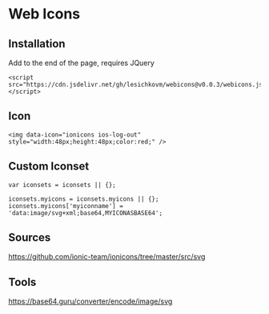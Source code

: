 # Web Icons


## Installation ##

Add to the end of the page, requires JQuery
```
<script src="https://cdn.jsdelivr.net/gh/lesichkovm/webicons@v0.0.3/webicons.js"></script>
```

## Icon ##

```
<img data-icon="ionicons ios-log-out" style="width:48px;height:48px;color:red;" />
```

## Custom Iconset ##

```
var iconsets = iconsets || {};

iconsets.myicons = iconsets.myicons || {};
iconsets.myicons['myiconname'] = 'data:image/svg+xml;base64,MYICONASBASE64';
```

## Sources ##

https://github.com/ionic-team/ionicons/tree/master/src/svg

## Tools ##

https://base64.guru/converter/encode/image/svg
